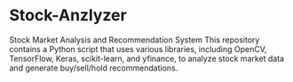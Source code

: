# Stock-Anzlyzer
Stock Market Analysis and Recommendation System  This repository contains a Python script that uses various libraries, including OpenCV, TensorFlow, Keras, scikit-learn, and yfinance, to analyze stock market data and generate buy/sell/hold recommendations.
